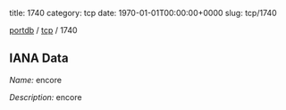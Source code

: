 title: 1740
category: tcp
date: 1970-01-01T00:00:00+0000
slug: tcp/1740

[portdb](/) / [tcp](/category/tcp.html) / 1740


## IANA Data

_Name:_ encore

_Description:_ encore


